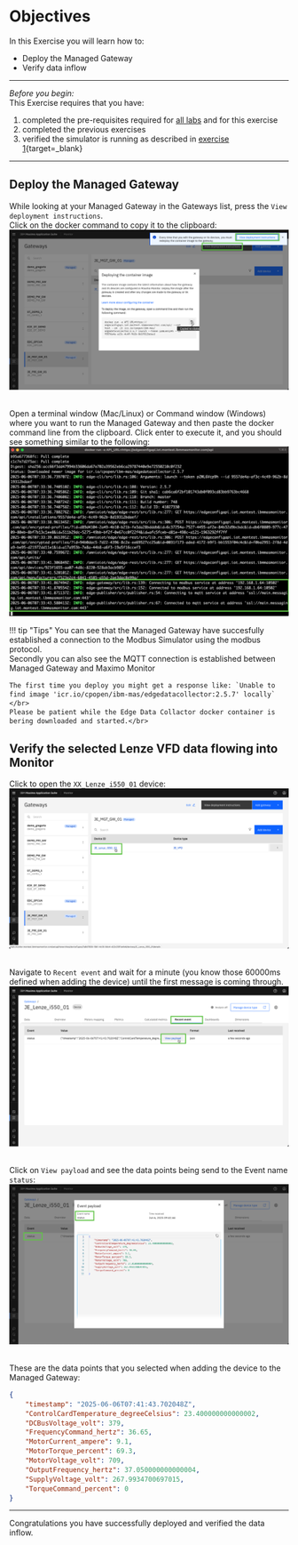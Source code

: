 # Objectives
In this Exercise you will learn how to:

* Deploy the Managed Gateway
* Verify data inflow

---
*Before you begin:*  
This Exercise requires that you have:

1. completed the pre-requisites required for [all labs](prereqs.md) and for this exercise
2. completed the previous exercises
3. verified the simulator is running as described in [exercise 1](setup_simulator.md){target=_blank}

---

## Deploy the Managed Gateway

While looking at your Managed Gateway in the Gateways list, press the `View deployment instructions`. </br>
Click on the docker command to copy it to the clipboard:
![Deployment Guide](img/deploy_verify_01.png)</br></br>

Open a terminal window (Mac/Linux) or Command window (Windows) where you want to run the Managed Gateway and then paste the docker command line from the clipboard. Click enter to execute it, and you should see something similar to the following:
![Start EDC edge](img/deploy_verify_02.png)

!!! tip "Tips"
	You can see that the Managed Gateway have succesfully established a connection to the Modbus Simulator using the modbus protocol.</br>
    Secondly you can also see the MQTT connection is established between Managed Gateway and Maximo Monitor</br>
    
    The first time you deploy you might get a response like: `Unable to find image 'icr.io/cpopen/ibm-mas/edgedatacollector:2.5.7' locally` </br>
	Please be patient while the Edge Data Collactor docker container is bering downloaded and started.</br>


## Verify the selected Lenze VFD data flowing into Monitor

Click to open the `XX_Lenze_i550_01` device:
![Open the Lenze device](img/deploy_verify_03.png)</br></br>

Navigate to `Recent event` and wait for a minute (you know those 60000ms defined when adding the device) until the first message is coming through.</br>
![](img/deploy_verify_04.png)</br></br>

Click on `View payload` and see the data points being send to the Event name `status`:</br>
![View device payload in Connect](img/deploy_verify_05.png)</br></br>

These are the data points that you selected when adding the device to the Managed Gateway:

``` json
{
    "timestamp": "2025-06-06T07:41:43.702048Z",
    "ControlCardTemperature_degreeCelsius": 23.400000000000002,
    "DCBusVoltage_volt": 379,
    "FrequencyCommand_hertz": 36.65,
    "MotorCurrent_ampere": 9.1,
    "MotorTorque_percent": 69.3,
    "MotorVoltage_volt": 709,
    "OutputFrequency_hertz": 37.050000000000004,
    "SupplyVoltage_volt": 267.9934700697015,
    "TorqueCommand_percent": 0
}
```


---
Congratulations you have successfully deployed and verified the data inflow.</br>

